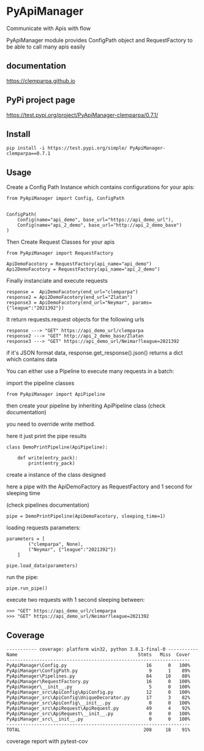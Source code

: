 # PyApiManager
 Communicate with Apis with flow


PyApiManager module provides ConfigPath object and RequestFactory to be able
to call many apis easily


## documentation 
https://clemparpa.github.io

## PyPi project page
https://test.pypi.org/project/PyApiManager-clemparpa/0.7.1/


## Install
    
    pip install -i https://test.pypi.org/simple/ PyApiManager-clemparpa==0.7.1


## Usage

Create a Config Path Instance which contains configurations for your apis: 

    from PyApiManager import Config, ConfigPath


    ConfigPath(
        Config(name="api_demo", base_url="https://api_demo_url"),
        Config(name="api_2_demo", base_url="http://api_2_demo_base")
    )
    
Then Create Request Classes for your apis

    from PyApiManager import RequestFactory 

    ApiDemoFacotory = RequestFactory(api_name="api_demo")
    Api2DemoFacotory = RequestFactory(api_name="api_2_demo")
    
Finally instanciate and execute requests

    response =  ApiDemoFacotory(end_url="clemparpa")
    response2 = Api2DemoFacotory(end_url="Zlatan")
    response3 = ApiDemoFacotory(end_url="Neymar", params={"league":"2021392"})

It return requests.request objects for the following urls

    response ---> "GET" https://api_demo_url/clemparpa
    response2 ---> "GET" http://api_2_demo_base/Zlatan
    response3 ---> "GET" https://api_demo_url/Neimar?league=2021392

if it's JSON format data, response.get_response().json() returns a dict which contains data

You can either use a Pipeline to execute many requests in a batch:

import the pipeline classes


    from PyApiManager import ApiPipeline


then create your pipeline by inheriting ApiPipeline class (check documentation) 

you need to override write method.

here it just print the pipe results
    

    class DemoPrintPipeline(ApiPipeline):
    
        def write(entry_pack):
            print(entry_pack)

create a instance of the class designed            

here a pipe with the ApiDemoFactory as RequestFactory and 1 second for sleeping time

(check pipelines documentation)
    
    pipe = DemoPrintPipeline(ApiDemoFacotory, sleeping_time=1)

loading requests parameters:

    parameters = [
            ("clemparpa", None),
            ("Neymar", {"league":"2021392"})
        ]

    pipe.load_data(parameters)
        
run the pipe:

    pipe.run_pipe()
    
execute two requests with 1 second sleeping between:

    >>> "GET" https://api_demo_url/clemparpa
    >>> "GET" https://api_demo_url/Neimar?league=2021392




## Coverage

    ----------- coverage: platform win32, python 3.8.1-final-0 -----------
    Name                                            Stmts   Miss  Cover
    -------------------------------------------------------------------
    PyApiManager\Config.py                             16      0   100%
    PyApiManager\ConfigPath.py                          9      1    89%
    PyApiManager\Pipelines.py                          84     10    88%
    PyApiManager\RequestFactory.py                     16      0   100%
    PyApiManager\__init__.py                            5      0   100%
    PyApiManager_src\ApiConfig\ApiConfig.py            12      0   100%
    PyApiManager_src\ApiConfig\UniqueDecorator.py      17      3    82%
    PyApiManager_src\ApiConfig\__init__.py              0      0   100%
    PyApiManager_src\ApiRequest\ApiRequest.py          49      4    92%
    PyApiManager_src\ApiRequest\__init__.py             0      0   100%
    PyApiManager_src\__init__.py                        0      0   100%
    -------------------------------------------------------------------
    TOTAL                                             208     18    91%



coverage report with pytest-cov
